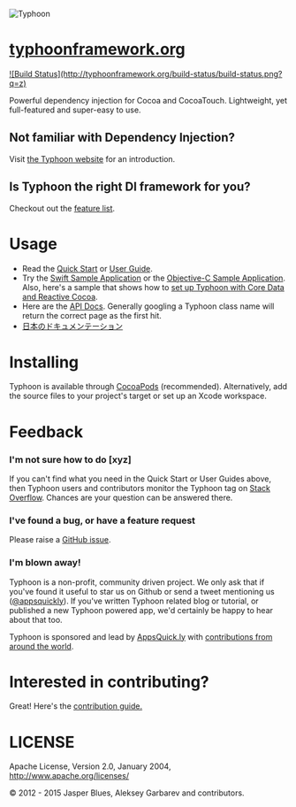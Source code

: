 ![Typhoon](http://www.typhoonframework.org/typhoon-splash.png)
# <a href="http://typhoonframework.org">typhoonframework.org</a>
<a href="http://builds.appsquick.ly/browse/TPN-TC/latest">
![Build Status](http://typhoonframework.org/build-status/build-status.png?q=z)
</a>

Powerful dependency injection for Cocoa and CocoaTouch. Lightweight, yet full-featured and super-easy to use. 

## Not familiar with Dependency Injection? 

Visit <a href="http://typhoonframework.org">the Typhoon website</a> for an introduction.

## Is Typhoon the right DI framework for you? 

Checkout out the <a href="http://www.typhoonframework.org/#features">feature list</a>. 

# Usage

* Read the <a href="https://github.com/typhoon-framework/Typhoon/wiki/Quick-Start">Quick Start</a> or <a href="https://github.com/typhoon-framework/Typhoon/wiki/Types-of-Injections">User Guide</a>.
* Try the <a href="https://github.com/typhoon-framework/Typhoon-Swift-Example">Swift Sample Application</a> or the <a href="https://github.com/typhoon-framework/Typhoon-example">Objective-C Sample Application</a>. Also, here's a sample that shows how to <a href="https://github.com/typhoon-framework/Typhoon-CoreData-RAC-Example">set up Typhoon with Core Data and Reactive Cocoa</a>.
* Here are the <a href="http://www.typhoonframework.org/docs/latest/api/modules.html">API Docs</a>. Generally googling a Typhoon class name will return the correct page as the first hit. 
* <a href="http://ios.caph.jp/typhoon/introduction">日本のドキュメンテーション</a>


# Installing

Typhoon is available through <a href="http://cocoapods.org/?q=Typhoon">CocoaPods</a> (recommended). Alternatively, add the source files to your project's target or set up an Xcode workspace. 

# Feedback

### I'm not sure how to do [xyz]

If you can't find what you need in the Quick Start or User Guides above, then Typhoon users and contributors monitor the Typhoon tag on <a href="http://stackoverflow.com/questions/tagged/typhoon?sort=newest&pageSize=15">Stack Overflow</a>. Chances are your question can be answered there. 

### I've found a bug, or have a feature request

Please raise a <a href="https://github.com/typhoon-framework/Typhoon/issues">GitHub issue</a>.

### I'm blown away!

Typhoon is a non-profit, community driven project. We only ask that if you've found it useful to star us on Github or send a tweet mentioning us (<a href="https://twitter.com/appsquickly">@appsquickly</a>). If you've written Typhoon related blog or tutorial, or published a new Typhoon powered app, we'd certainly be happy to hear about that too. 

Typhoon is sponsored and lead by <a href="http://appsquick.ly">AppsQuick.ly</a> with <a href="https://github.com/appsquickly/Typhoon/graphs/contributors">contributions from around the world</a>. 

# Interested in contributing?

 Great! Here's the <a href="https://github.com/typhoon-framework/Typhoon/wiki/Contribution-Guide">contribution guide.</a>

# LICENSE

Apache License, Version 2.0, January 2004, http://www.apache.org/licenses/

© 2012 - 2015 Jasper Blues, Aleksey Garbarev and contributors.



